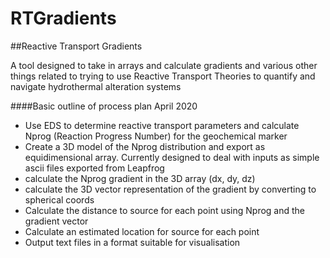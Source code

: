 # RTGradients
##Reactive Transport Gradients

A tool designed to take in arrays and calculate gradients and various other things related to trying to
use Reactive Transport Theories to quantify and navigate hydrothermal alteration systems

####Basic outline of process plan April 2020
* Use EDS to determine reactive transport parameters and calculate Nprog (Reaction Progress Number) for the
 geochemical marker
* Create a 3D model of the Nprog distribution and export as equidimensional array. Currently designed to deal
 with inputs as simple ascii files exported from Leapfrog
* calculate the Nprog gradient in the 3D array (dx, dy, dz)
* calculate the 3D vector representation of the gradient by converting to spherical coords
* Calculate the distance to source for each point using Nprog and the gradient vector
* Calculate an estimated location for source for each point
* Output text files in a format suitable for visualisation